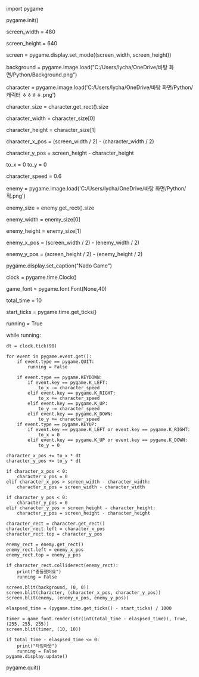import pygame

pygame.init()


screen_width = 480

screen_height = 640

screen = pygame.display.set_mode((screen_width, screen_height))


background = pygame.image.load("C:/Users/lycha/OneDrive/바탕 화면/Python/Background.png")


character = pygame.image.load('C:/Users/lycha/OneDrive/바탕 화면/Python/캐릭터 ㅎㅎㅎㅎ.png')


character_size = character.get_rect().size

character_width = character_size[0]

character_height = character_size[1]

character_x_pos = (screen_width / 2) - (character_width / 2)

character_y_pos = screen_height - character_height


to_x = 0
to_y = 0

character_speed = 0.6

enemy =  pygame.image.load('C:/Users/lycha/OneDrive/바탕 화면/Python/적.png')

enemy_size = enemy.get_rect().size

enemy_width = enemy_size[0]

enemy_height = enemy_size[1]

enemy_x_pos = (screen_width / 2) - (enemy_width / 2)

enemy_y_pos = (screen_height / 2) - (enemy_height / 2)




pygame.display.set_caption("Nado Game")

clock = pygame.time.Clock()


game_font = pygame.font.Font(None,40)

total_time = 10

start_ticks = pygame.time.get_ticks()


running = True

while running:

    dt = clock.tick(90)

    for event in pygame.event.get():
        if event.type == pygame.QUIT:
            running = False

        if event.type == pygame.KEYDOWN:
            if event.key == pygame.K_LEFT:
                to_x -= character_speed
            elif event.key == pygame.K_RIGHT:
                to_x += character_speed
            elif event.key == pygame.K_UP:
                to_y -= character_speed
            elif event.key == pygame.K_DOWN:
                to_y += character_speed
        if event.type == pygame.KEYUP:
            if event.key == pygame.K_LEFT or event.key == pygame.K_RIGHT:
                to_x = 0
            elif event.key == pygame.K_UP or event.key == pygame.K_DOWN:
                to_y = 0
 
    character_x_pos += to_x * dt
    character_y_pos += to_y * dt

    if character_x_pos < 0:
        character_x_pos = 0
    elif character_x_pos > screen_width - character_width:    
        character_x_pos = screen_width - character_width  

    if character_y_pos < 0:
        character_y_pos = 0
    elif character_y_pos > screen_height - character_height:    
        character_y_pos = screen_height - character_height    
   
    character_rect = character.get_rect()
    character_rect.left = character_x_pos
    character_rect.top = character_y_pos

    enemy_rect = enemy.get_rect()
    enemy_rect.left = enemy_x_pos
    enemy_rect.top = enemy_y_pos

    if character_rect.colliderect(enemy_rect):
        print("충돌했어요")
        running = False

    screen.blit(background, (0, 0))
    screen.blit(character, (character_x_pos, character_y_pos))
    screen.blit(enemy, (enemy_x_pos, enemy_y_pos))
    
    elaspsed_time = (pygame.time.get_ticks() - start_ticks) / 1000

    timer = game_font.render(str(int(total_time - elaspsed_time)), True, (255, 255, 255))
    screen.blit(timer, (10, 10))

    if total_time - elaspsed_time <= 0:
        print("타임아웃")
        running = False
    pygame.display.update()

pygame.quit()
